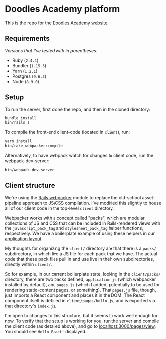 # Doodles Academy platform

This is the repo for the [Doodles Academy website](http://www.doodles-academy.org).

## Requirements
_Versions that I've tested with in parentheses._
- Ruby (`2.4.1`)
- Bundler (`1.15.3`)
- Yarn (`1.2.1`)
- Postgres (`9.6.3`)
- Node (`8.9.0`)

## Setup
To run the server, first clone the repo, and then in the cloned directory:
```bash
bundle install
bin/rails s
```
To compile the front-end client-code (located in `client`), run:
```bash
yarn install
bin/rake webpacker:compile
```
Alternatively, to have webpack watch for changes to client code, run the webpack-dev-server:
```bash
bin/webpack-dev-server
```

## Client structure
We're using the [Rails webpacker](https://github.com/rails/webpacker) module to replace the old-school asset-pipeline approach to JS/CSS compilation. I've modified this slightly to house all of our client code in the top-level `client` directory.

Webpacker works with a concept called "packs", which are modular collections of JS and CSS that can be included in Rails-rendered views with the `javascript_pack_tag` and `stylesheet_pack_tag` helper functions, respectively. We have a boilerplate example of using these helpers in our [application layout](https://github.com/doodlesacademy/doodles_academy/blob/development/app/views/layouts/application.html.erb#L7-L8).

My thoughts for organizing the `client/` directory are that there is a `packs/` subdirectory, in which live a JS file for each pack that we have. The actual code that these pack files pull in and use live in their own subdirectories, directly within `client/`.

So for example, in our current boilerplate state, looking in the `client/packs/` directory, there are two packs defined, `application.js` (which webpacker installed by default), and `pages.js` (which I added, potentially to be used for rendering static-content pages, or something). That `pages.js` file, though, just imports a React component and places it in the DOM. The React component itself is defined in `client/pages/hello.js`, and is exported via that directory's `index.js`.

I'm open to changes to this structure, but it seems to work well enough for now. To verify that the setup is working for you, run the server and compile the client code (as detailed above), and go to [localhost:3000/pages/view](http://localhost:3000/pages/view). You should see `Hello React!` displayed.
